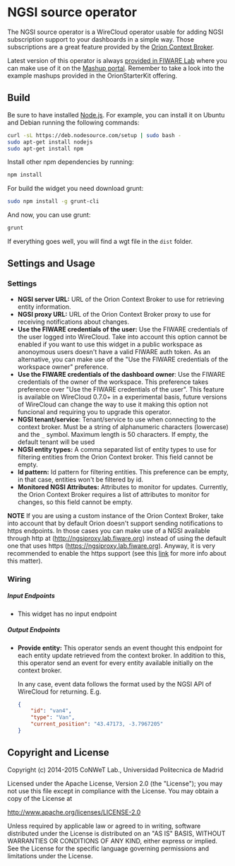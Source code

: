 NGSI source operator
====================

The NGSI source operator is a WireCloud operator usable for adding
NGSI subscription support to your dashboards in a simple way. Those
subscriptions are a great feature provided by the [Orion Context
Broker](http://catalogue.fiware.org/enablers/publishsubscribe-context-broker-orion-context-broker).

Latest version of this operator is always [provided in FIWARE
Lab](https://store.lab.fiware.org/search/keyword/OrionStarterKit) where you
can make use of it on the [Mashup portal](https://mashup.lab.fiware.org).
Remember to take a look into the example mashups provided in the OrionStarterKit offering.

Build
-----

Be sure to have installed [Node.js](http://node.js). For example, you can install it on Ubuntu and Debian running the following commands:

```bash
curl -sL https://deb.nodesource.com/setup | sudo bash -
sudo apt-get install nodejs
sudo apt-get install npm
```

Install other npm dependencies by running:

```bash
npm install
```

For build the widget you need download grunt:

```bash
sudo npm install -g grunt-cli
```

And now, you can use grunt:

```bash
grunt
```

If everything goes well, you will find a wgt file in the `dist` folder.

Settings and Usage
------------------

### Settings

- **NGSI server URL:** URL of the Orion Context Broker to use for retrieving
  entity information.
- **NGSI proxy URL:** URL of the Orion Context Broker proxy to use for receiving
  notifications about changes.
- **Use the FIWARE credentials of the user:** Use the FIWARE credentials of the
  user logged into WireCloud. Take into account this option cannot be enabled if
  you want to use this widget in a public workspace as anonoymous users doesn't
  have a valid FIWARE auth token. As an alternative, you can make use of the
  "Use the FIWARE credentials of the workspace owner" preference.
- **Use the FIWARE credentials of the dashboard owner**: Use the FIWARE
  credentials of the owner of the workspace. This preference takes preference
  over "Use the FIWARE credentials of the user". This feature is available on
  WireCloud 0.7.0+ in a experimental basis, future versions of WireCloud can
  change the way to use it making this option not funcional and requiring you to
  upgrade this operator.
- **NGSI tenant/service**: Tenant/service to use when connecting to the context
  broker. Must be a string of alphanumeric characters (lowercase) and the `_`
  symbol. Maximum length is 50 characters. If empty, the default tenant will be
  used
- **NGSI entity types:** A comma separated list of entity types to use for
  filtering entities from the Orion Context broker. This field cannot be empty.
- **Id pattern:** Id pattern for filtering entities. This preference can be
  empty, in that case, entities won't be filtered by id.
- **Monitored NGSI Attributes:** Attributes to monitor for updates. Currently,
  the Orion Context Broker requires a list of attributes to monitor for changes,
  so this field cannot be empty.

**NOTE** If you are using a custom instance of the Orion Context Broker, take
into account that by default Orion doesn't support sending notifications to
https endpoints. In those cases you can make use of a NGSI available through
http at (http://ngsiproxy.lab.fiware.org) instead of using the default one that
uses https (https://ngsiproxy.lab.fiware.org). Anyway, it is very recommended
to enable the https support (see this
[link](http://stackoverflow.com/questions/23338154/orion-context-broker-https-for-subscribers)
for more info about this matter).

### Wiring

##### Input Endpoints

* This widget has no input endpoint

##### Output Endpoints

*   **Provide entity:** This operator sends an event thought this endpoint for
    each entity update retrieved from the context broker. In addition to this, this
    operator send an event for every entity available initially on the context
    broker.

    In any case, event data follows the format used by the NGSI API of WireCloud
    for returning. E.g.

    ```json
    {
        "id": "van4",
        "type": "Van",
        "current_position": "43.47173, -3.7967205"
    }
    ```

Copyright and License
---------------------

Copyright (c) 2014-2015 CoNWeT Lab., Universidad Politecnica de Madrid

Licensed under the Apache License, Version 2.0 (the "License");
you may not use this file except in compliance with the License.
You may obtain a copy of the License at

  http://www.apache.org/licenses/LICENSE-2.0

Unless required by applicable law or agreed to in writing, software
distributed under the License is distributed on an "AS IS" BASIS,
WITHOUT WARRANTIES OR CONDITIONS OF ANY KIND, either express or implied.
See the License for the specific language governing permissions and
limitations under the License.
